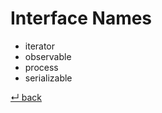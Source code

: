 Interface Names
===============

- iterator
- observable
- process
- serializable

[↵ back](../README.md)